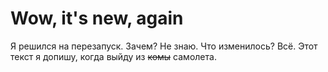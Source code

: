 # Wow, it's new, again

Я решился на перезапуск. Зачем? Не знаю. Что изменилось? Всё.
Этот текст я допишу, когда выйду из <s>комы</s> самолета.